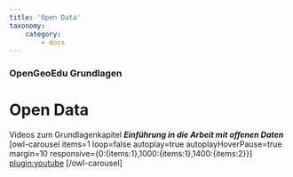 ```yaml
---
title: 'Open Data'
taxonomy:
    category:
        - docs
---
```

### OpenGeoEdu Grundlagen

# Open&nbsp;Data

Videos zum Grundlagenkapitel ***Einführung in die Arbeit mit offenen Daten***
[owl-carousel items=1 loop=false autoplay=true autoplayHoverPause=true margin=10 responsive={0:{items:1},1000:{items:1},1400:{items:2}}]
[plugin:youtube](https://youtu.be/PQ-d0F281Uo)
[/owl-carousel]

